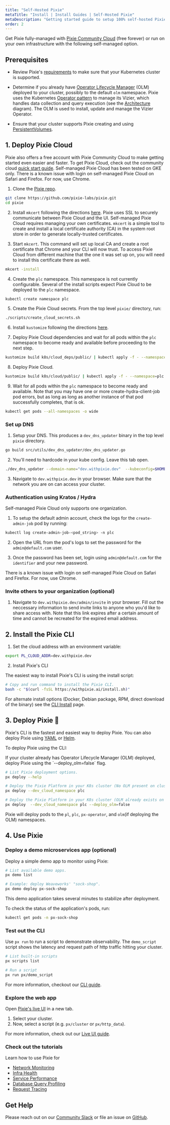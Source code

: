 ```yaml
---
title: "Self-Hosted Pixie"
metaTitle: "Install | Install Guides | Self-Hosted Pixie"
metaDescription: "Getting started guide to setup 100% self-hosted Pixie"
order: 2
---
```


Get Pixie fully-managed with [Pixie Community Cloud](https://docs.pixielabs.ai/installing-pixie/install-guides/community-cloud-for-pixie) (free forever) or run on your own infrastructure with the following self-managed option.

## Prerequisites

- Review Pixie's [requirements](/installing-pixie/requirements) to make sure that your Kubernetes cluster is supported.

- Determine if you already have [Operator Lifecycle Manager](https://docs.openshift.com/container-platform/4.5/operators/understanding/olm/olm-understanding-olm.html) (OLM) deployed to your cluster, possibly to the default `olm` namespace. Pixie uses the Kubernetes [Operator pattern](https://kubernetes.io/docs/concepts/extend-kubernetes/operator/) to manage its Vizier, which handles data collection and query execution (see the [Architecture](/about-pixie/what-is-pixie/#system-architecture) diagram). The OLM is used to install, update and manage the Vizier Operator.

- Ensure that your cluster supports Pixie creating and using [PersistentVolumes](https://kubernetes.io/docs/concepts/storage/persistent-volumes/).

## 1. Deploy Pixie Cloud

<Alert variant="outlined" severity="info">
  Pixie also offers a free account with Pixie Community Cloud to make getting started even easier and faster. To get Pixie Cloud, check out the community cloud <a href="https://docs.pixielabs.ai/installing-pixie/install-guides/community-cloud-for-pixie">quick start guide</a>.
</Alert>

<Alert variant="outlined" severity="info">
  Self-managed Pixie Cloud has been tested on GKE only.
</Alert>

<Alert variant="outlined" severity="warning">
  There is a known issue with login on self-managed Pixie Cloud on Safari and Firefox. For now, use Chrome.
</Alert>

1. Clone the [Pixie repo](https://www.notion.so/pixielabs/New-OS-Pixie-Quick-Start-1a829bdd186f49b78630dd5e5a43349b#00eb63438a844a9e822d2832d37bf82c).

```bash
git clone https://github.com/pixie-labs/pixie.git
cd pixie
```

2. Install `mkcert` following the directions [here](https://github.com/FiloSottile/mkcert#installation). Pixie uses SSL to securely communicate between Pixie Cloud and the UI. Self-managed Pixie Cloud requires managing your own certificates. `mkcert` is a simple tool to create and install a local certificate authority (CA) in the system root store in order to generate locally-trusted certificates.

3. Start `mkcert`. This command will set up local CA and create a root certificate that Chrome and your CLI will now trust. To access Pixie Cloud from different machine that the one it was set up on, you will need to install this certificate there as well.

```bash
mkcert -install
```

4. Create the `plc` namespace. This namespace is not currently configurable. Several of the install scripts expect Pixie Cloud to be deployed to the `plc` namespace.

```bash
kubectl create namespace plc
```

5. Create the Pixie Cloud secrets. From the top level `pixie/` directory, run:

```bash
./scripts/create_cloud_secrets.sh
```

6. Install `kustomize` following the directions [here](https://kubectl.docs.kubernetes.io/installation/kustomize/).

7. Deploy Pixie Cloud dependencies and wait for all pods within the `plc` namespace to become ready and available before proceeding to the next step.

```bash
kustomize build k8s/cloud_deps/public/ | kubectl apply -f - --namespace=plc
```

8. Deploy Pixie Cloud.

```bash
kustomize build k8s/cloud/public/ | kubectl apply -f - --namespace=plc
```

9. Wait for all pods within the `plc` namespace to become ready and available. Note that you may have one or more create-hydra-client-job pod errors, but as long as long as another instance of that pod successfully completes, that is ok.

```bash
kubectl get pods --all-namespaces -o wide
```

### Set up DNS

1. Setup your DNS. This produces a `dev_dns_updater` binary in the top level `pixie` directory.

```bash
go build src/utils/dev_dns_updater/dev_dns_updater.go
```

2. You'll need to hardcode in your kube config. Leave this tab open.

```bash
./dev_dns_updater --domain-name="dev.withpixie.dev"  --kubeconfig=$HOME/.kube/config --n=plc
```

3. Navigate to `dev.withpixie.dev` in your browser. Make sure that the network you are on can access your cluster.

### Authentication using Kratos / Hydra

Self-managed Pixie Cloud only supports one organization.

1. To setup the default admin account, check the logs for the `create-admin-job` pod by running:

```bash
kubectl log create-admin-job-<pod_string> -n plc
```

2. Open the URL from the pod's logs to set the password for the `admin@default.com` user.

3. Once the password has been set, login using `admin@default.com` for the `identifier` and your new password.

<Alert variant="outlined" severity="warning">
  There is a known issue with login on self-managed Pixie Cloud on Safari and Firefox. For now, use Chrome.
</Alert>

### Invite others to your organization (optional)

1. Navigate to `dev.withpixie.dev/admin/invite` in your browser. Fill out the neccessary information to send invite links to anyone who you'd like to share access with. Note that this link expires after a certain amount of time and cannot be recreated for the expired email address.

## 2. Install the Pixie CLI

1. Set the cloud address with an environment variable:

```bash
export PL_CLOUD_ADDR=dev.withpixie.dev
```

2. Install Pixie's CLI

The easiest way to install Pixie's CLI is using the install script:

``` bash
# Copy and run command to install the Pixie CLI.
bash -c "$(curl -fsSL https://withpixie.ai/install.sh)"
```

For alternate install options (Docker, Debian package, RPM, direct download of the binary) see the [CLI Install](/installing-pixie/install-schemes/cli/) page.

## 3. Deploy Pixie 🚀

Pixie's CLI is the fastest and easiest way to deploy Pixie. You can also deploy Pixie using [YAML](/installing-pixie/install-schemes/yaml) or [Helm](/installing-pixie/install-schemes/helm).

To deploy Pixie using the CLI:

<Alert variant="outlined" severity="info">
  If your cluster already has Operator Lifecycle Manager (OLM) deployed, deploy Pixie using the `--deploy_olm=false` flag.
</Alert>

``` bash
# List Pixie deployment options.
px deploy --help

# Deploy the Pixie Platform in your K8s cluster (No OLM present on cluster).
px deploy --dev_cloud_namespace plc

# Deploy the Pixie Platform in your K8s cluster (OLM already exists on cluster).
px deploy  --dev_cloud_namespace plc --deploy_olm=false
```

Pixie will deploy pods to the `pl`, `plc`, `px-operator`, and `olm`(if deploying the OLM) namespaces.

## 4. Use Pixie

### Deploy a demo microservices app (optional)

Deploy a simple demo app to monitor using Pixie:

```bash
# List available demo apps.
px demo list

# Example: deploy Weaveworks' "sock-shop".
px demo deploy px-sock-shop
```

This demo application takes several minutes to stabilize after deployment.

To check the status of the application's pods, run:

```bash
kubectl get pods -n px-sock-shop
```

### Test out the CLI

Use `px run` to run a script to demonstrate observability. The `demo_script` script shows the latency and request path of http traffic hitting your cluster.

``` bash
# List built-in scripts
px scripts list

# Run a script
px run px/demo_script
```

For more information, checkout our [CLI guide](/using-pixie/using-cli/).

### Explore the web app

Open [Pixie's live UI](https://work.dev.withpixie.dev:443) in a new tab.

1. Select your cluster.
3. Now, select a script (e.g. `px/cluster` or `px/http_data`).

For more information, check out our [Live UI guide](/using-pixie/using-live-ui/).

### Check out the tutorials

Learn how to use Pixie for

- [Network Monitoring](/tutorials/pixie-101/network-monitoring/)
- [Infra Health](/tutorials/pixie-101/infra-health/)
- [Service Performance](/tutorials/pixie-101/service-performance/)
- [Database Query Profiling](/tutorials/pixie-101/database-query-profiling/)
- [Request Tracing](/tutorials/pixie-101/request-tracing/)

## Get Help

Please reach out on our [Community Slack](https://slackin.px.dev/) or file an issue on [GitHub](https://github.com/pixie-labs/pixie/issues).
